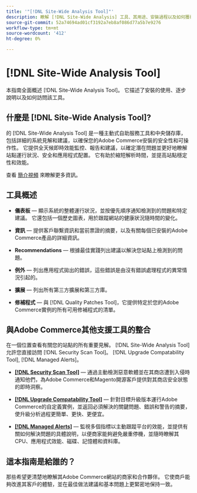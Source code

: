 ```yaml
---
title: '"[!DNL Site-Wide Analysis Tool]"'
description: 瞭解 [!DNL Site-Wide Analysis] 工具、其用途、安裝過程以及如何獲得訪問權
source-git-commit: 52a74694ad01cf3192a7eb8af086d77a5b7e9276
workflow-type: tm+mt
source-wordcount: '412'
ht-degree: 0%

---
```


# [!DNL Site-Wide Analysis Tool]

本指南全面概述 [!DNL Site-Wide Analysis Tool]。 它描述了安裝的使用、逐步說明以及如何訪問該工具。

## 什麼是 [!DNL Site-Wide Analysis Tool]?

的 [!DNL Site-Wide Analysis Tool] 是一種主動式自助服務工具和中央儲存庫，包括詳細的系統見解和建議，以確保您的Adobe Commerce安裝的安全性和可操作性。 它提供全天候即時效能監控、報告和建議，以確定潛在問題並更好地瞭解站點運行狀況、安全和應用程式配置。 它有助於縮短解析時間，並提高站點穩定性和效能。

查看 [簡介視頻](https://www.youtube.com/watch?v=KW2R8ki_RG4) 來瞭解更多資訊。

## 工具概述

- **儀表板**  — 顯示系統的整體運行狀況，並按優先順序通知檢測到的問題和特定建議。 它還包括一個歷史圖表，用於跟蹤網站的健康狀況隨時間的變化。

- **資訊**  — 提供客戶聯繫資訊和當前票證的摘要，以及有關每個已安裝的Adobe Commerce產品的詳細資訊。

- **Recommendations**  — 根據最佳實踐列出建議以解決您站點上檢測到的問題。

- **例外**  — 列出應用程式拋出的錯誤，這些錯誤是由沒有錯誤處理程式的異常情況引起的。

- **擴展**  — 列出所有第三方擴展和第三方庫。

- **修補程式**  — 與 [!DNL Quality Patches Tool]，它提供特定於您的Adobe Commerce實例的所有可用修補程式的清單。

## 與Adobe Commerce其他支援工具的整合

在一個位置查看有關您的站點的所有重要見解。 [!DNL Site-Wide Analysis Tool] 允許您直接訪問 [!DNL Security Scan Tool]。 [!DNL Upgrade Compatability Tool], [!DNL Managed Alerts]。

- [**[!DNL Security Scan Tool]**](https://docs.magento.com/user-guide/magento/security-scan.html)  — 通過主動檢測惡意軟體並在其商店遭到入侵時通知他們，為Adobe Commerce和Magento開源客戶提供對其商店安全狀態的即時洞察。

- [**[!DNL Upgrade Compatability Tool]**](https://experienceleague.adobe.com/docs/commerce-operations/upgrade-guide/upgrade-compatibility-tool/overview.html?lang=en)  — 針對目標升級版本運行Adobe Commerce的自定義實例，並返回必須解決的關鍵問題、錯誤和警告的摘要，使升級分析過程更簡單、更快、更便宜。

- [**[!DNL Managed Alerts]**](https://support.magento.com/hc/en-us/sections/360010758472-Managed-alerts-for-Adobe-Commerce)  — 監視多個指標以主動跟蹤平台的效能，並提供有關如何解決問題的具體說明，以便商家能夠避免嚴重停機，並隨時瞭解其CPU、應用程式效能、磁碟、記憶體和資料庫。

## 這本指南是給誰的？

那些希望更清楚地瞭解其Adobe Commerce網站的商家和合作夥伴。 它使商戶能夠改進其客戶的體驗，並在最佳做法建議和基本問題上更緊密地保持一致。
